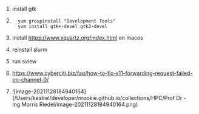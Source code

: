 1. install gtk

2. ``` shell
     yum groupinstall "Development Tools"
     yum install gtk+-devel gtk2-devel
   ```

3.  install https://www.xquartz.org/index.html on macos

4. reinstall slurm

5. run sview

6. https://www.cyberciti.biz/faq/how-to-fix-x11-forwarding-request-failed-on-channel-0/

7. ![image-20211128184940164](/Users/kestrel/developer/nrookie.github.io/collections/HPC/Prof Dr - Ing Morris Riedel/image-20211128184940164.png)

